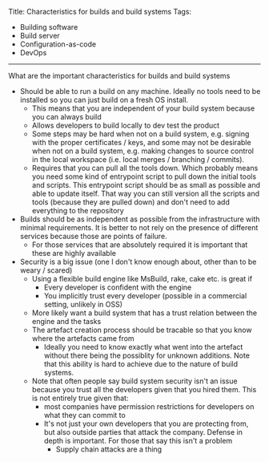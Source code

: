 Title: Characteristics for builds and build systems
Tags:
  - Building software
  - Build server
  - Configuration-as-code
  - DevOps
---

What are the important characteristics for builds and build systems

* Should be able to run a build on any machine. Ideally no tools need to be installed so you can just
  build on a fresh OS install.
  * This means that you are independent of your build system because you can always build
  * Allows developers to build locally to dev test the product
  * Some steps may be hard when not on a build system, e.g. signing with the proper certificates / keys,
    and some may not be desirable when not on a build system, e.g. making changes to source control
    in the local workspace (i.e. local merges / branching / commits).
  * Requires that you can pull all the tools down. Which probably means you need some kind of entrypoint
    script to pull down the initial tools and scripts. This entrypoint script should be as small as
    possible and able to update itself. That way you can still version all the scripts and tools
    (because they are pulled down) and don't need to add everything to the repository
* Builds should be as independent as possible from the infrastructure with minimal requirements.
  It is better to not rely on the presence of different services because those are points of failure.
  - For those services that are absolutely required it is important that these are highly available
* Security is a big issue (one I don't know enough about, other than to be weary / scared)
  * Using a flexible build engine like MsBuild, rake, cake etc. is great if
    * Every developer is confident with the engine
    * You implicitly trust every developer (possible in a commercial setting, unlikely in OSS)
  * More likely want a build system that has a trust relation between the engine and the tasks
  * The artefact creation process should be tracable so that you know where the artefacts came from
    * Ideally you need to know exactly what went into the artefact without there being the possiblity
      for unknown additions. Note that this ability is hard to achieve due to the nature of
      build systems.
  * Note that often people say build system security isn't an issue because you trust all the developers
    given that you hired them. This is not entirely true given that:
    * most companies have permission restrictions for developers on what they can commit to
    * It's not just your own developers that you are protecting from, but also outside parties that
      attack the company. Defense in depth is important. For those that say this isn't a problem
      * Supply chain attacks are a thing
